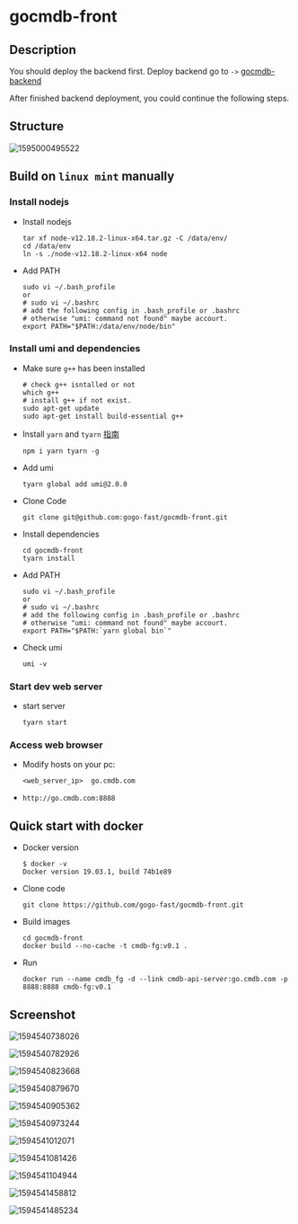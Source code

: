 # gocmdb-front

## Description

You should deploy the backend first. Deploy backend go to `->` [gocmdb-backend](https://github.com/gogo-fast/gocmdb-backend)

After finished backend deployment, you could continue the following steps.



## Structure

![1595000495522](assets/1595000495522.png)







## Build on `linux mint` manually

### Install nodejs

- Install nodejs

    ```shell script
    tar xf node-v12.18.2-linux-x64.tar.gz -C /data/env/
    cd /data/env
    ln -s ./node-v12.18.2-linux-x64 node
    ```

- Add PATH

    ```shell script
    sudo vi ~/.bash_profile
    or 
    # sudo vi ~/.bashrc
    # add the following config in .bash_profile or .bashrc
    # otherwise "umi: command not found" maybe accourt.
    export PATH="$PATH:/data/env/node/bin"
    ```

### Install umi and dependencies

- Make sure `g++` has been installed

    ```shell script
    # check g++ isntalled or not
    which g++
    # install g++ if not exist.
    sudo apt-get update
    sudo apt-get install build-essential g++
    ```

- Install `yarn` and `tyarn` [指南](https://v2.umijs.org/zh/guide/getting-started.html#%E7%8E%AF%E5%A2%83%E5%87%86%E5%A4%87)

    ```shell script
    npm i yarn tyarn -g
    ```

- Add umi

    ```shell script
    tyarn global add umi@2.0.0
    ```

- Clone Code

    ```shell script
    git clone git@github.com:gogo-fast/gocmdb-front.git
    ```

- Install dependencies

    ```shell script
    cd gocmdb-front
    tyarn install
    ```

- Add PATH

    ```shell script
    sudo vi ~/.bash_profile
    or 
    # sudo vi ~/.bashrc
    # add the following config in .bash_profile or .bashrc
    # otherwise "umi: command not found" maybe accourt.
    export PATH="$PATH:`yarn global bin`"
    ```

- Check umi

    ```shell script
    umi -v
    ```

### Start dev web server

- start server

    ```shell script
    tyarn start
    ```


### Access web browser


- Modify hosts on your pc:

    ```shell
    <web_server_ip>  go.cmdb.com
    ```


- `http://go.cmdb.com:8888`


## Quick start with docker

- Docker version

    ```shell
    $ docker -v
    Docker version 19.03.1, build 74b1e89
    ```

- Clone code

    ```shell
    git clone https://github.com/gogo-fast/gocmdb-front.git
    ```

- Build images

    ```shell
    cd gocmdb-front
    docker build --no-cache -t cmdb-fg:v0.1 .
    ```

- Run

    ```shell
    docker run --name cmdb_fg -d --link cmdb-api-server:go.cmdb.com -p 8888:8888 cmdb-fg:v0.1
    ```



## Screenshot

![1594540738026](assets/1594540738026.png)



![1594540782926](assets/1594540782926.png)



![1594540823668](assets/1594540823668.png)



![1594540879670](assets/1594540879670.png)



![1594540905362](assets/1594540905362.png)



![1594540973244](assets/1594540973244.png)



![1594541012071](assets/1594541012071.png)



![1594541081426](assets/1594541081426.png)



![1594541104944](assets/1594541104944.png)



![1594541458812](assets/1594541458812.png)



![1594541485234](assets/1594541485234.png)
